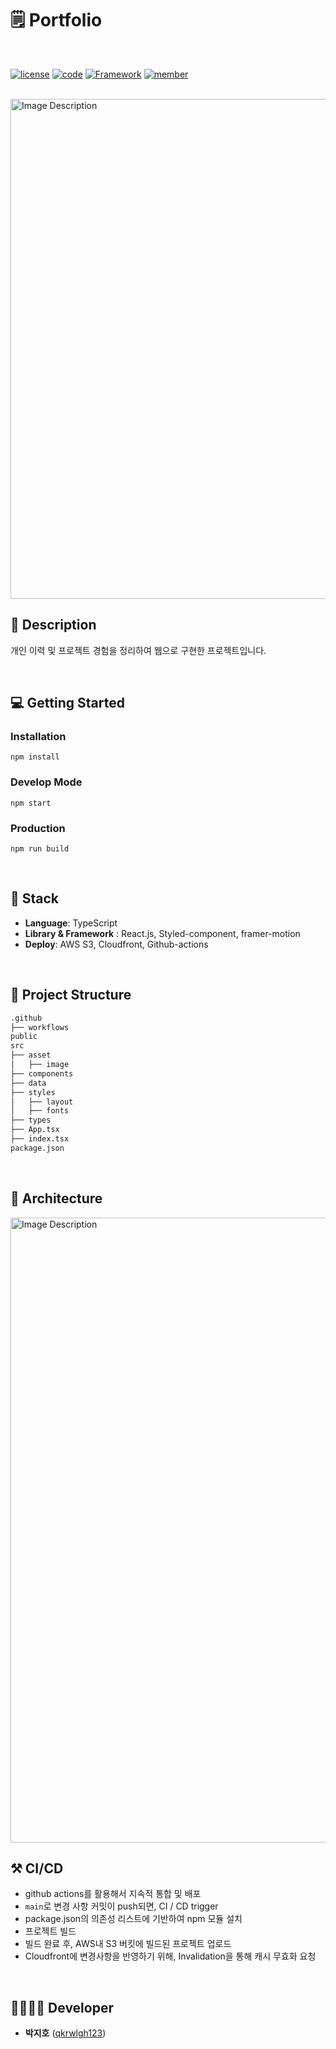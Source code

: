 # 🗒 Portfolio

<br/>

[![license](https://img.shields.io/badge/License-GPL-red)](https://en.wikipedia.org/wiki/GNU_General_Public_License)
[![code](https://img.shields.io/badge/Code-Typescript-blue)](https://www.typescriptlang.org/)
[![Framework](https://img.shields.io/badge/Framework-React-orange)](https://react.dev/)
[![member](https://img.shields.io/badge/Project-Personal-brightgreen)](https://github.com/qkrwlgh123)

<br/>

<img src="https://github.com/user-attachments/assets/c2100b00-046a-458a-beae-19f5be7c6bc6" alt="Image Description" width="800"/>

<br/>

## 📖 Description

개인 이력 및 프로젝트 경험을 정리하여 웹으로 구현한 프로젝트입니다.

<br/>

## 💻 Getting Started

### Installation

```
npm install
```

### Develop Mode

```
npm start
```

### Production

```
npm run build
```

<br/>

## 🔧 Stack

- **Language**: TypeScript
- **Library & Framework** : React.js, Styled-component, framer-motion
- **Deploy**: AWS S3, Cloudfront, Github-actions

<br/>

## :open_file_folder: Project Structure

```markdown
.github
├── workflows
public
src
├── asset
│   ├── image
├── components
├── data
├── styles
│   ├── layout
│   ├── fonts
├── types
├── App.tsx
├── index.tsx
package.json
```

<br/>

## 🔨 Architecture

<img src="https://github.com/user-attachments/assets/22e0b225-5a10-4c0b-8998-d551bdb7fb9c" alt="Image Description" width="1000"/>

<br/>

## ⚒ CI/CD

- github actions를 활용해서 지속적 통합 및 배포
- `main`로 변경 사항 커밋이 push되면, CI / CD trigger
- package.json의 의존성 리스트에 기반하여 npm 모듈 설치
- 프로젝트 빌드
- 빌드 완료 후, AWS내 S3 버킷에 빌드된 프로젝트 업로드
- Cloudfront에 변경사항을 반영하기 위해, Invalidation을 통해 캐시 무효화 요청

<br/>

## 👨‍👩‍👧‍👦 Developer

- **박지호** ([qkrwlgh123](https://github.com/qkrwlgh123))
